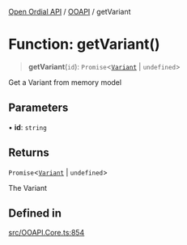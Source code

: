 [Open Ordial API](../../README.md) / [OOAPI](../README.md) / getVariant

# Function: getVariant()

> **getVariant**(`id`): `Promise`\<[`Variant`](../classes/Variant.md) \| `undefined`\>

Get a Variant from memory model

## Parameters

• **id**: `string`

## Returns

`Promise`\<[`Variant`](../classes/Variant.md) \| `undefined`\>

The Variant

## Defined in

[src/OOAPI.Core.ts:854](https://github.com/open-ordinal/open-ordinal-api/blob/70e118e56492403aed907a3616034144dfc18228/src/OOAPI.Core.ts#L854)
